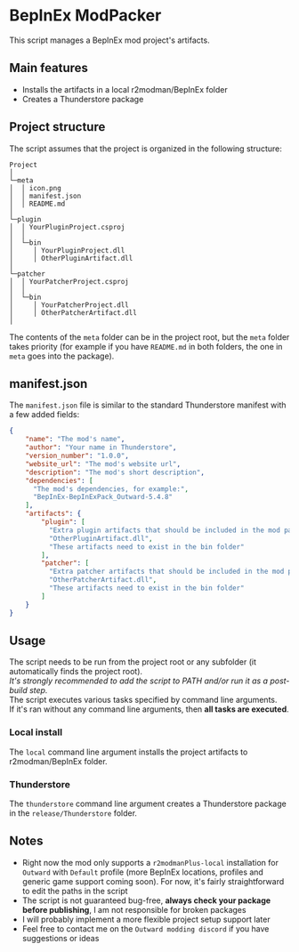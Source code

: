 # BepInEx ModPacker

This script manages a BepInEx mod project's artifacts.

## Main features
- Installs the artifacts in a local r2modman/BepInEx folder
- Creates a Thunderstore package

## Project structure
The script assumes that the project is organized in the following structure:
 
```
Project
│
└─meta
│  │ icon.png
│  │ manifest.json
│  │ README.md
│
└─plugin
│  │ YourPluginProject.csproj
│  │
│  └─bin
│     │ YourPluginProject.dll
│     │ OtherPluginArtifact.dll
│   
└─patcher
│  │ YourPatcherProject.csproj
│  │
│  └─bin
│     │ YourPatcherProject.dll
│     │ OtherPatcherArtifact.dll
│   
```
The contents of the `meta` folder can be in the project root, but the `meta` folder takes priority 
(for example if you have `README.md` in both folders, the one in `meta` goes into the package).

## manifest.json
The `manifest.json` file is similar to the standard Thunderstore manifest with a few added fields:
```Json
{
    "name": "The mod's name",
    "author": "Your name in Thunderstore",
    "version_number": "1.0.0",
    "website_url": "The mod's website url",
    "description": "The mod's short description",
    "dependencies": [
      "The mod's dependencies, for example:",
      "BepInEx-BepInExPack_Outward-5.4.8"
    ],
    "artifacts": {
        "plugin": [
          "Extra plugin artifacts that should be included in the mod package",
          "OtherPluginArtifact.dll",
          "These artifacts need to exist in the bin folder"
        ],
        "patcher": [
          "Extra patcher artifacts that should be included in the mod package",
          "OtherPatcherArtifact.dll",
          "These artifacts need to exist in the bin folder"
        ]
    }
}
```

## Usage
The script needs to be run from the project root or any subfolder (it automatically finds the project root).  
*It's strongly recommended to add the script to PATH and/or run it as a post-build step.*  
The script executes various tasks specified by command line arguments.  
If it's ran without any command line arguments, then **all tasks are executed**.  

### Local install
The `local` command line argument installs the project artifacts to r2modman/BepInEx folder.

### Thunderstore
The `thunderstore` command line argument creates a Thunderstore package in the `release/Thunderstore` folder.

## Notes
- Right now the mod only supports a `r2modmanPlus-local` installation for `Outward` with `Default` profile 
(more BepInEx locations, profiles and generic game support coming soon). 
For now, it's fairly straightforward to edit the paths in the script
- The script is not guaranteed bug-free, **always check your package before publishing**, I am not responsible for broken packages
- I will probably implement a more flexible project setup support later
- Feel free to contact me on the `Outward modding discord` if you have suggestions or ideas

